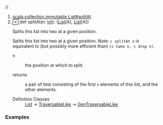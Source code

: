 //
<ol>
<li><a href="https://www.scala-lang.org/api/2.12.3/scala/collection/immutable/List.html#splitAt(n:Int):(List[A],List[A])">scala.collection.immutable.List#splitAt</a></li>
<li name="scala.collection.immutable.List#splitAt" visbl="pub" class="indented0 " data-isabs="false" fullcomment="yes" group="Ungrouped"> <a id="splitAt(n:Int):(List[A],List[A])"></a><a id="splitAt(Int):(List[A],List[A])"></a> <span class="permalink"> <a href="../../../scala/collection/immutable/List.html#splitAt(n:Int):(List[A],List[A])" title="Permalink"> <i class="material-icons"></i> </a> </span> <span class="modifier_kind"> <span class="modifier"></span> <span class="kind">def</span> </span> <span class="symbol"> <span class="name">splitAt</span><span class="params">(<span name="n">n: <a href="../../Int.html" class="extype" name="scala.Int">Int</a></span>)</span><span class="result">: (<a href="" class="extype" name="scala.collection.immutable.List">List</a>[<span class="extype" name="scala.collection.immutable.List.A">A</span>], <a href="" class="extype" name="scala.collection.immutable.List">List</a>[<span class="extype" name="scala.collection.immutable.List.A">A</span>])</span> </span> <p class="shortcomment cmt">Splits this list into two at a given position.</p>
 <div class="fullcomment">
  <div class="comment cmt">
   <p>Splits this list into two at a given position. Note: <code>c splitAt n</code> is equivalent to (but possibly more efficient than) <code>(c take n, c drop n)</code>.</p>
  </div>
  <dl class="paramcmts block">
   <dt class="param">
    n
   </dt>
   <dd class="cmt">
    <p>the position at which to split.</p>
   </dd>
   <dt>
    returns
   </dt>
   <dd class="cmt">
    <p>a pair of lists consisting of the first <code>n</code> elements of this list, and the other elements.</p>
   </dd>
  </dl>
  <dl class="attributes block"> 
   <dt>
    Definition Classes
   </dt>
   <dd>
    <a href="" class="extype" name="scala.collection.immutable.List">List</a> → 
    <a href="../TraversableLike.html" class="extype" name="scala.collection.TraversableLike">TraversableLike</a> → 
    <a href="../GenTraversableLike.html" class="extype" name="scala.collection.GenTraversableLike">GenTraversableLike</a>
   </dd>
  </dl>
 </div> </li>
        </ol>


### Examples



























